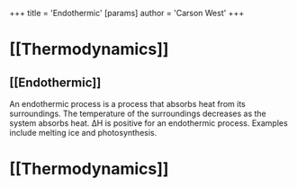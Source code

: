 +++
 title = 'Endothermic'
[params]
	author = 'Carson West'
+++
# [[Thermodynamics]]

## [[Endothermic]]

An endothermic process is a process that absorbs heat from its surroundings.  The temperature of the surroundings decreases as the system absorbs heat.  ΔH is positive for an endothermic process.  Examples include melting ice and photosynthesis.

# [[Thermodynamics]]